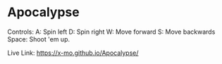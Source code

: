 # Apocalypse
Controls:
A: Spin left
D: Spin right
W: Move forward
S: Move backwards
Space: Shoot 'em up.

Live Link: https://x-mo.github.io/Apocalypse/
